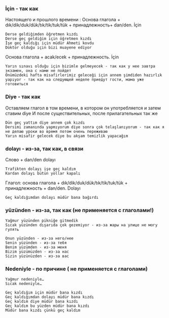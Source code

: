 ### İçin - так как
Настоящего и прошлого времени : Основа глагола + dık/dik/duk/dük/tık/tik/tuk/tük + принадлежность+ dan/den.   İçin

```text
Derse geldiğimden öğretmen kızdı
Derse geç geldiğim için öğretmen kızdı
İşe geç kaldığı için müdür Ahmeti kovdu
Doktor olduğu için bizi muayene ediyor
```

Основа глагола + acak/ecek + принадлежность. İçin

```text
Yarın sınavı olduğu için bizimle gelmeyecek - так как у нее завтра экзамен, она с нами не пойдет
Önümüzdeki hafta misafirlerimiz geleceği için annem şimdiden hazırlık yapıyor - так как на следующей неделе приедут гости, мама уже готовиться
```

### Diye - так как

Оставляем глагол в том времени, в котором он употребляется и затем ставим diye
И после существительных, после прилагательных так же

```text
Dün geç yattım diye annem çok kızdı
Dersimi zamanında yapmıyorum diye sonra çok telaşlanıyorum - так как я не делаю уроки во время потом очень переживаю
Yarın misafir gelecek diye bu akşam temizlik yapacağım
```


### dolayı - из-за, так как, в связи

Слово + dan/den dolayı
```text
Trafikten dolayı işe geç kaldım
Kardan dolayı bütün yollar kapalı
```

Глагол: основа глагола + dık/dik/duk/dük/tık/tik/tuk/tük + принадлежность + dan/den. Dolayı

```text
Geç kaldığımdan dolayı müdür bana bağırdı
```

### yüzünden - из-за, так как (не применяется с глаголами!)

```text
Yağmur yüzünden pikniğe gitmedik
Sıcak yüzünden dışarıda çok gezemiyor - из-за жары на улице не могу гулять

Onun yüzünden - из-за него/нее
Senin yüzünden - из-за тебя
Benim yüzümden - из-за меня
Bizim yüzümüzden - из-за нас
Sizin yüzünüzden - из-за вас
```


### Nedeniyle - по причине ( не применяется с глаголами)
```text 
Yağmur nedeniyle…
Sıcak nedeniyle…

Geç kaldığım için müdür bana kızdı
Geç kaldığımdan dolayı müdür bana kızdı
Geç kaldım diye müdür bana kızdı
Geç kaldım bu yüzden müdür bana kızdı
Müdür bana kızdı çünkü geç kaldım
``` 
